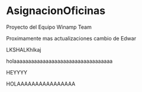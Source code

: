 # AsignacionOficinas

Proyecto del Equipo Winamp Team

Proximamente mas actualizaciones
cambio de Edwar



LKSHALKhlkaj



holaaaaaaaaaaaaaaaaaaaaaaaaaaaaaaaaaa


HEYYYY




HOLAAAAAAAAAAAAAAAA